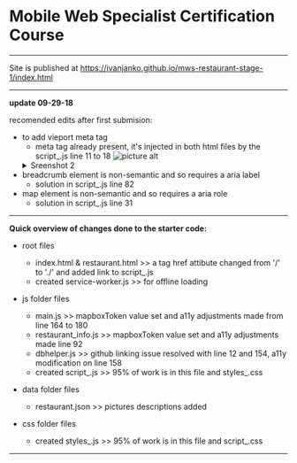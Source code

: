 # Mobile Web Specialist Certification Course
---
Site is published at https://ivanjanko.github.io/mws-restaurant-stage-1/index.html

---
**update 09-29-18**

recomended edits after first submision:
* to add vieport meta tag
    * meta tag already present, it's injected in both html files by the script_.js line 11 to 18
    ![picture alt](https://github.com/ivanjanko/mws-restaurant-stage-1/blob/master/Screen%20Shot%202018-09-29%20at%201.22.05%20PM.png)
    <details>
        <summary>Sreenshot 2</summary>
        <p>https://raw.githubusercontent.com/ivanjanko/mws-restaurant-stage-1/master/Screen%20Shot%202018-09-29%20at%2012.59.12%20PM.png</p>
    </details>
* breadcrumb element is non-semantic and so requires a aria label
    * solution in script_.js line 82
* map element is non-semantic and so requires a aria role
    * solution in script_.js line 31
---
**Quick overview of changes done to the starter code:** 
* root files
  * index.html & restaurant.html >> a tag href attibute changed from '/' to './' and added link to script_.js
  * created service-worker.js >> for offline loading
* js folder files
  * main.js >> mapboxToken value set and a11y adjustments made from line 164 to 180
  * restaurant_info.js  >> mapboxToken value set and a11y adjustments made line 92
  * dbhelper.js  >> github linking issue resolved with line 12 and 154, a11y modification on line 158
  * created script_.js >> 95% of work is in this file and styles_.css

* data folder files
  * restaurant.json >> pictures descriptions added

* css folder files
  * created styles_.js >> 95% of work is in this file and script_.css

---